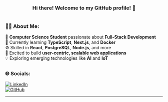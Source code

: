 <h3 align="center">Hi there! Welcome to my GitHub profile! 🚀</h3>


# <h3>👨‍💻 About Me:</h3>
🌟 **Computer Science Student** passionate about **Full-Stack Development** <br>
🌱 Currently learning **TypeScript**, **Next.js**, and **Docker** <br>
⚙️ Skilled in **React**, **PostgreSQL**, **Node.js**, and more <br>
🎯 Excited to build **user-centric, scalable web applications** <br>
💡 Exploring emerging technologies like **AI** and **IoT**


## <h3>🌐 Socials:</h3>
[![LinkedIn](https://img.shields.io/badge/LinkedIn-%230077B5.svg?logo=linkedin&logoColor=white)](https://www.linkedin.com/in/junniel-rome-ardepuela-9a85011a4/)  
[![GitHub](https://img.shields.io/badge/GitHub-%2312100E.svg?logo=github&logoColor=white)](https://github.com/JunnielRome)

---


